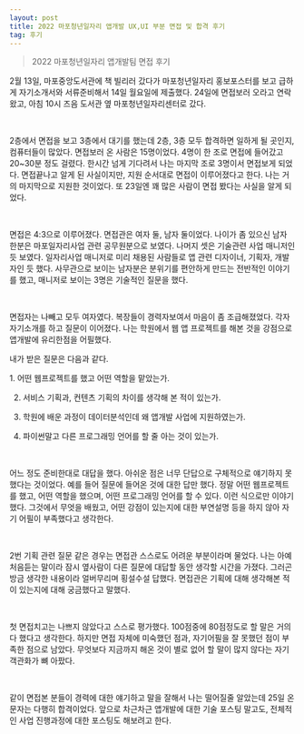 ```yaml
---
layout: post
title: 2022 마포청년일자리 앱개발 UX,UI 부분 면접 및 합격 후기
tag: 후기
---
```


> 2022 마포청년일자리 앱개발팀 면접 후기

<p>
2월 13일, 마포중앙도서관에 책 빌리러 갔다가 마포청년일자리 홍보포스터를 보고
급하게 자기소개서와 서류준비해서 14일 월요일에 제출했다.
24일에 면접보러 오라고 연락왔고, 아침 10시 즈음 도서관 옆 마포청년일자리센터로 갔다.
</p>
<br/>
<p>
2층에서 면접을 보고 3층에서 대기를 했는데 2층, 3층 모두 합격하면 일하게 될 곳인지, 컴퓨터들이 많았다.
면접보러 온 사람은 15명이었다. 4명이 한 조로 면접에 들어갔고 20~30분 정도 걸렸다.
한시간 넘게 기다려서 나는 마지막 조로 3명이서 면접보게 되었다.
면접끝나고 알게 된 사실이지만, 지원 순서대로 면접이 이루어졌다고 한다.
나는 거의 마지막으로 지원한 것이었다.
또 23일엔 꽤 많은 사람이 면접 봤다는 사실을 알게 되었다.
</p>
<br/>
<p>
면접은 4:3으로 이루어졌다. 면접관은 여자 둘, 남자 둘이었다. 나이가 좀 있으신 남자 한분은 마포일자리사업 관련
공무원분으로 보였다. 나머지 셋은 기술관련 사업 매니저인듯 보였다. 일자리사업 매니저로 미리 채용된 사람들로
앱 관련 디자이너, 기획자, 개발자인 듯 했다. 사무관으로 보이는 남자분은 분위기를 편안하게 만드는 전반적인 이야기를 했고,
매니저로 보이는 3명은 기술적인 질문을 했다.

</p>
<br/>
<p>
면접자는 나빼고 모두 여자였다. 복장들이 경력자보여서 마음이 좀 조급해졌었다. 각자 자기소개를 하고 질문이 이어졌다.
나는 학원에서 웹 앱 프로젝트를 해본 것을 강점으로 앱개발에 유리한점을 어필했다.

내가 받은 질문은 다음과 같다.

</p>
1. 어떤 웹프로젝트를 했고 어떤 역할을 맡았는가.

2. 서비스 기획과, 컨텐츠 기획의 차이를 생각해 본 적이 있는가.

3. 학원에 배운 과정이 데이터분석인데 왜 앱개발 사업에 지원하였는가.

4. 파이썬말고 다른 프로그래밍 언어를 할 줄 아는 것이 있는가.

<br/>
<p>
어느 정도 준비한대로 대답을 했다. 아쉬운 점은 너무 단답으로 구체적으로 얘기하지 못했다는 것이었다.
예를 들어 질문에 들어온 것에 대한 답만 했다. 정말 어떤 웹프로젝트를 했고, 어떤 역할을 했으며, 어떤 프로그래밍 언어를
할 수 있다. 이런 식으로만 이야기했다. 그것에서 무엇을 배웠고, 어떤 강점이 있는지에 대한 부연설명 등을 하지 않아
자기 어필이 부족했다고 생각한다.
</p>
<br/>
<p>
2번 기획 관련 질문 같은 경우는 면접관 스스로도 어려운 부분이라며 물었다.
나는 아예 처음듣는 말이라 잠시 옆사람이 다른 질문에 대답할 동안 생각할 시간을 가졌다.
그러곤 방금 생각한 내용이라 얼버무리며 횡설수설 답했다.
면접관은 기획에 대해 생각해본 적이 있는지에 대해 궁금했다고 말했다.
</p>
<br/>
<p>
첫 면접치고는 나쁘지 않았다고 스스로 평가했다. 100점중에 80점정도로 할 말은 거의 다 했다고 생각한다.
하지만 면접 자체에 미숙했던 점과, 자기어필을 잘 못했던 점이 부족한 점으로 남았다.
무엇보다 지금까지 해온 것이 별로 없어 할 말이 많지 않다는 자기객관화가 뼈 아팠다.
</p>
<br/>
<p>
같이 면접본 분들이 경력에 대한 얘기하고 말을 잘해서 나는 떨어질줄 알았는데 25일 온 문자는 다행히 합격이었다.
앞으로 차근차근 앱개발에 대한 기술 포스팅 말고도, 전체적인 사업 진행과정에 대한 포스팅도 해보려고 한다.
</p>
